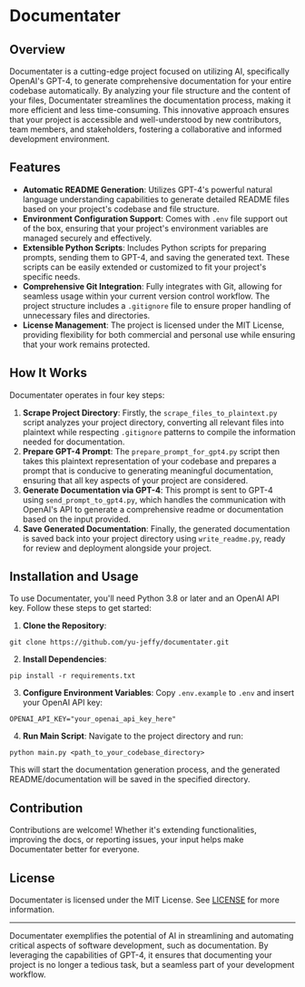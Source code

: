 # Documentater

## Overview

Documentater is a cutting-edge project focused on utilizing AI, specifically OpenAI's GPT-4, to generate comprehensive documentation for your entire codebase automatically. By analyzing your file structure and the content of your files, Documentater streamlines the documentation process, making it more efficient and less time-consuming. This innovative approach ensures that your project is accessible and well-understood by new contributors, team members, and stakeholders, fostering a collaborative and informed development environment.

## Features

- **Automatic README Generation**: Utilizes GPT-4's powerful natural language understanding capabilities to generate detailed README files based on your project's codebase and file structure.
- **Environment Configuration Support**: Comes with `.env` file support out of the box, ensuring that your project's environment variables are managed securely and effectively.
- **Extensible Python Scripts**: Includes Python scripts for preparing prompts, sending them to GPT-4, and saving the generated text. These scripts can be easily extended or customized to fit your project's specific needs.
- **Comprehensive Git Integration**: Fully integrates with Git, allowing for seamless usage within your current version control workflow. The project structure includes a `.gitignore` file to ensure proper handling of unnecessary files and directories.
- **License Management**: The project is licensed under the MIT License, providing flexibility for both commercial and personal use while ensuring that your work remains protected.

## How It Works

Documentater operates in four key steps:
1. **Scrape Project Directory**: Firstly, the `scrape_files_to_plaintext.py` script analyzes your project directory, converting all relevant files into plaintext while respecting `.gitignore` patterns to compile the information needed for documentation.
2. **Prepare GPT-4 Prompt**: The `prepare_prompt_for_gpt4.py` script then takes this plaintext representation of your codebase and prepares a prompt that is conducive to generating meaningful documentation, ensuring that all key aspects of your project are considered.
3. **Generate Documentation via GPT-4**: This prompt is sent to GPT-4 using `send_prompt_to_gpt4.py`, which handles the communication with OpenAI's API to generate a comprehensive readme or documentation based on the input provided.
4. **Save Generated Documentation**: Finally, the generated documentation is saved back into your project directory using `write_readme.py`, ready for review and deployment alongside your project.

## Installation and Usage

To use Documentater, you'll need Python 3.8 or later and an OpenAI API key. Follow these steps to get started:

1. **Clone the Repository**:
```
git clone https://github.com/yu-jeffy/documentater.git
```

2. **Install Dependencies**:
```
pip install -r requirements.txt
```

3. **Configure Environment Variables**:
Copy `.env.example` to `.env` and insert your OpenAI API key:
```
OPENAI_API_KEY="your_openai_api_key_here"
```

4. **Run Main Script**:
Navigate to the project directory and run:
```
python main.py <path_to_your_codebase_directory>
```

This will start the documentation generation process, and the generated README/documentation will be saved in the specified directory.

## Contribution

Contributions are welcome! Whether it's extending functionalities, improving the docs, or reporting issues, your input helps make Documentater better for everyone.

## License

Documentater is licensed under the MIT License. See [LICENSE](LICENSE) for more information.

---

Documentater exemplifies the potential of AI in streamlining and automating critical aspects of software development, such as documentation. By leveraging the capabilities of GPT-4, it ensures that documenting your project is no longer a tedious task, but a seamless part of your development workflow.
